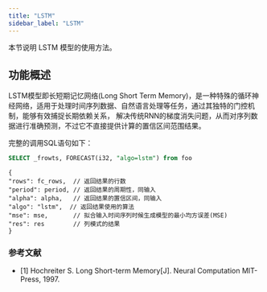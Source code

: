 ```yaml
---
title: "LSTM"
sidebar_label: "LSTM"
---
```


本节说明 LSTM 模型的使用方法。

## 功能概述

LSTM模型即长短期记忆网络(Long Short Term Memory)，是一种特殊的循环神经网络，适用于处理时间序列数据、自然语言处理等任务，通过其独特的门控机制，能够有效捕捉长期依赖关系，
解决传统RNN的梯度消失问题，从而对序列数据进行准确预测，不过它不直接提供计算的置信区间范围结果。


完整的调用SQL语句如下：
```SQL
SELECT _frowts, FORECAST(i32, "algo=lstm") from foo
```

```json5
{
"rows": fc_rows,  // 返回结果的行数
"period": period, // 返回结果的周期性，同输入
"alpha": alpha,   // 返回结果的置信区间，同输入
"algo": "lstm",  // 返回结果使用的算法
"mse": mse,       // 拟合输入时间序列时候生成模型的最小均方误差(MSE)
"res": res        // 列模式的结果
}
```

### 参考文献
- [1] Hochreiter S. Long Short-term Memory[J]. Neural Computation MIT-Press, 1997.